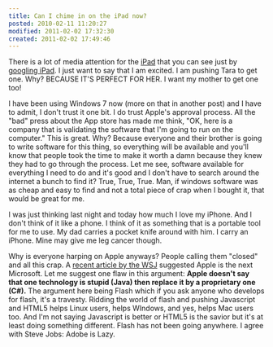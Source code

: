 ```yaml
---
title: Can I chime in on the iPad now?
posted: 2010-02-11 11:20:27
modified: 2011-02-02 17:32:30
created: 2011-02-02 17:49:46
---
```

There is a lot of media attention for the [iPad](http://apple.com/ipad/) that you can see just by [googling iPad](http://www.google.com/#q=ipad).  I just want to say that I am excited.  I am pushing Tara to get one.  Why?  BECAUSE IT'S PERFECT FOR HER.  I want my mother to get one too!

I have been using Windows 7 now (more on that in another post) and I have to admit, I don't trust it one bit.  I do trust Apple's approval process.  All the "bad" press about the App store has made me think, "OK, here is a company that is validating the software that I'm going to run on the computer."  This is great.  Why?  Because everyone and their brother is going to write software for this thing, so everything will be available and you'll know that people took the time to make it worth a damn because they knew they had to go through the process.  Let me see, software available for everything I need to do and it's good and I don't have to search around the internet a bunch to find it?  True, True, True.  Man, if windows software was as cheap and easy to find and not a total piece of crap when I bought it, that would be great for me.

I was just thinking last night and today how much I love my iPhone.  And I don't think of it like a phone.  I think of it as something that is a portable tool for me to use.  My dad carries a pocket knife around with him.  I carry an iPhone.  Mine may give me leg cancer though.

Why is everyone harping on Apple anyways?  People calling them "closed" and all this crap.  A [recent article by the WSJ](http://online.wsj.com/article/SB10001424052748703546004575055184080144688.html) suggested Apple is the next Microsoft.  Let me suggest one flaw in this argument: __Apple doesn't say that one technology is stupid (Java) then replace it by a proprietary one (C#).__ The argument here being Flash which if you ask anyone who develops for flash, it's a travesty.  Ridding the world of flash and pushing Javascript and HTML5 helps Linux users, helps WIndows, and yes, helps Mac users too.  And I'm not saying Javascript is better or HTML5 is the savior but it's at least doing something different.  Flash has not been going anywhere.  I agree with Steve Jobs: Adobe is Lazy.

